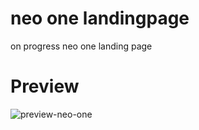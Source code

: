 # neo one landingpage
on progress neo one landing page
# Preview
![preview-neo-one](https://github.com/saka-C/neo-one-landingpage/assets/111035568/d9825e83-d80c-4435-a328-fefa73f2cb26)
